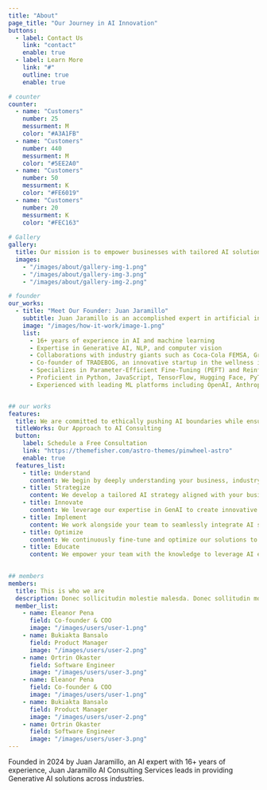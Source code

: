 ```yaml
---
title: "About"
page_title: "Our Journey in AI Innovation"
buttons:
  - label: Contact Us
    link: "contact"
    enable: true
  - label: Learn More
    link: "#"
    outline: true
    enable: true

# counter
counter:
  - name: "Customers"
    number: 25
    messurment: M
    color: "#A3A1FB"
  - name: "Customers"
    number: 440
    messurment: M
    color: "#5EE2A0"
  - name: "Customers"
    number: 50
    messurment: K
    color: "#FE6019"
  - name: "Customers"
    number: 20
    messurment: K
    color: "#FEC163"
    
# Gallery
gallery:
  title: Our mission is to empower businesses with tailored AI solutions that drive meaningful growth, innovation, and efficiency.
  images:
    - "/images/about/gallery-img-1.png"
    - "/images/about/gallery-img-3.png"
    - "/images/about/gallery-img-2.png"

# founder
our_works:
  - title: "Meet Our Founder: Juan Jaramillo"
    subtitle: Juan Jaramillo is an accomplished expert in artificial intelligence and machine learning with 17 years of experience in spearheading digital and technological initiatives.
    image: "/images/how-it-work/image-1.png"
    list:
      - 16+ years of experience in AI and machine learning
      - Expertise in Generative AI, NLP, and computer vision
      - Collaborations with industry giants such as Coca-Cola FEMSA, Grupo Herdez, and El Corte Inglés
      - Co-founder of TRADEBOG, an innovative startup in the wellness industry
      - Specializes in Parameter-Efficient Fine-Tuning (PEFT) and Reinforcement Learning with Human Feedback (RLHF)
      - Proficient in Python, JavaScript, TensorFlow, Hugging Face, PyTorch, and various state-of-the-art ML models
      - Experienced with leading ML platforms including OpenAI, Anthropic, Google VertexAI, and AWS SageMaker


## our works
features:
  title: We are committed to ethically pushing AI boundaries while ensuring sustainable practices. Our focus remains on delivering exceptional value to clients through cutting-edge AI technologies as we grow and evolve.
  titleWorks: Our Approach to AI Consulting
  button:
    label: Schedule a Free Consultation
    link: "https://themefisher.com/astro-themes/pinwheel-astro"
    enable: true
  features_list:
    - title: Understand
      content: We begin by deeply understanding your business, industry, and specific challenges.
    - title: Strategize
      content: We develop a tailored AI strategy aligned with your business goals and industry-specific needs.
    - title: Innovate
      content: We leverage our expertise in GenAI to create innovative solutions that address your unique challenges.
    - title: Implement
      content: We work alongside your team to seamlessly integrate AI solutions into your existing workflows.
    - title: Optimize
      content: We continuously fine-tune and optimize our solutions to ensure maximum efficiency and ROI.
    - title: Educate
      content: We empower your team with the knowledge to leverage AI effectively in your daily operations.
    

## members
members:
  title: This is who we are
  description: Donec sollicitudin molestie malesda. Donec sollitudin mol estie ultricies ligula sed magna dictum
  member_list:
    - name: Eleanor Pena
      field: Co-founder & COO
      image: "/images/users/user-1.png"
    - name: Bukiakta Bansalo
      field: Product Manager
      image: "/images/users/user-2.png"
    - name: Ortrin Okaster
      field: Software Engineer
      image: "/images/users/user-3.png"
    - name: Eleanor Pena
      field: Co-founder & COO
      image: "/images/users/user-1.png"
    - name: Bukiakta Bansalo
      field: Product Manager
      image: "/images/users/user-2.png"
    - name: Ortrin Okaster
      field: Software Engineer
      image: "/images/users/user-3.png"
---
```

Founded in 2024 by Juan Jaramillo, an AI expert with 16+ years of experience, Juan Jaramillo AI Consulting Services leads in providing Generative AI solutions across industries.
